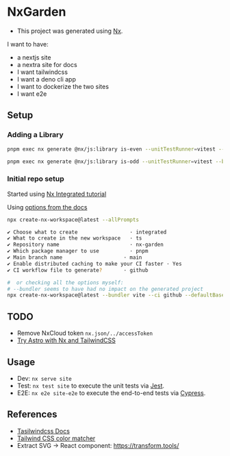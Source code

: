 # NxGarden

- This project was generated using [Nx](https://nx.dev).

I want to have:

- a nextjs site
- a nextra site for docs
- I want tailwindcss
- I want a deno cli app
- I want to dockerize the two sites
- I want e2e

## Setup

### Adding a Library

```bash
pnpm exec nx generate @nx/js:library is-even --unitTestRunner=vitest --bundler=vite --publishable --importPath=@nx-garden/is-even

pnpm exec nx generate @nx/js:library is-odd --unitTestRunner=vitest --bundler=vite --publishable --importPath=@nx-garden/is-odd
```

### Initial repo setup

Started using [Nx Integrated tutorial](https://nx.dev/tutorials/integrated-repo-tutorial)

Using [options from the docs](https://nx.dev/packages/nx/documents/create-nx-workspace)

```bash
npx create-nx-workspace@latest --allPrompts

✔ Choose what to create                 · integrated
✔ What to create in the new workspace   · ts
✔ Repository name                       · nx-garden
✔ Which package manager to use          · pnpm
✔ Main branch name                    · main
✔ Enable distributed caching to make your CI faster · Yes
✔ CI workflow file to generate?       · github

#  or checking all the options myself:
# --bundler seems to have had no impact on the generated project
npx create-nx-workspace@latest --bundler vite --ci github --defaultBase main --docker --packageManager pnpm --preset ts --skipGit nx-garden

```

## TODO

- Remove NxCloud token `nx.json/../accessToken`
- [Try Astro with Nx and TailwindCSS](https://leosvel.dev/blog/creating-my-personal-website-with-astro-tailwindcss-and-nx/)

## Usage

- Dev: `nx serve site`
- Test: `nx test site` to execute the unit tests via [Jest](https://jestjs.io).
- E2E: `nx e2e site-e2e` to execute the end-to-end tests via [Cypress](https://www.cypress.io).

## References

- [Tasilwindcss Docs](https://tailwindcss.com/docs/)
- [Tailwind CSS color matcher](https://moh-slimani.github.io/tailwind-css-color-matcher/)
- Extract SVG -> React component: <https://transform.tools/>
